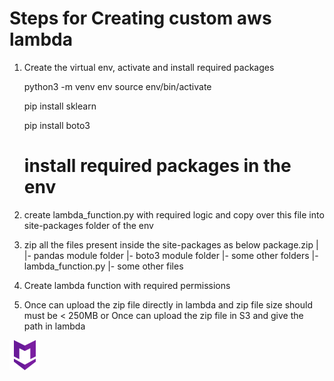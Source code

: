 
Steps for Creating custom aws lambda
====================================

1) Create the virtual env, activate and install required packages
    
    python3 -m venv env
    source env/bin/activate
    
    pip install sklearn
    
    pip install boto3

    # install required packages in the env

2) create lambda_function.py with required logic and copy over this file into site-packages folder of the env

3) zip all the files present inside the site-packages as below
    package.zip
      |
      |- pandas module folder
      |- boto3 module folder
      |- some other folders
      |- lambda_function.py
      |- some other files

4) Create lambda function with required permissions

5) Once can upload the zip file directly in lambda and zip file size should must be < 250MB
      or
   Once can upload the zip file in S3 and give the path in lambda
 
 
![alt text](https://github.com/adam-p/markdown-here/raw/master/src/common/images/icon48.png "Logo Title Text 1")

